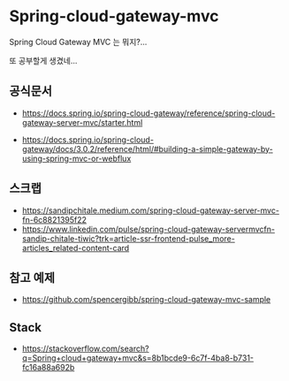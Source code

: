 # Spring-cloud-gateway-mvc

Spring Cloud Gateway MVC 는 뭐지?...

또 공부할게 생겼네...

## 공식문서
- https://docs.spring.io/spring-cloud-gateway/reference/spring-cloud-gateway-server-mvc/starter.html

- https://docs.spring.io/spring-cloud-gateway/docs/3.0.2/reference/html/#building-a-simple-gateway-by-using-spring-mvc-or-webflux


## 스크랩
- https://sandipchitale.medium.com/spring-cloud-gateway-server-mvc-fn-6c8821395f22
- https://www.linkedin.com/pulse/spring-cloud-gateway-servermvcfn-sandip-chitale-tiwic?trk=article-ssr-frontend-pulse_more-articles_related-content-card

## 참고 예제
- https://github.com/spencergibb/spring-cloud-gateway-mvc-sample


## Stack
- https://stackoverflow.com/search?q=Spring+cloud+gateway+mvc&s=8b1bcde9-6c7f-4ba8-b731-fc16a88a692b

